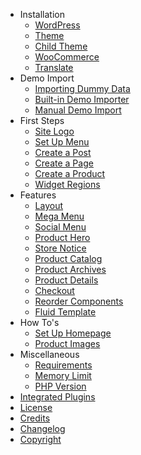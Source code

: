 - Installation
  - [WordPress](wordpress-installation.md)
  - [Theme](install-conj-wordpress-theme.md)
  - [Child Theme](install-conj-wordpress-child-theme.md)
  - [WooCommerce](install-woocommerce.md)
  - [Translate](translating-with-poedit.md)
- Demo Import
  - [Importing Dummy Data](importing-dummy-data.md)
  - [Built-in Demo Importer](built-in-demo-importer.md)
  - [Manual Demo Import](manual-demo-import.md)
- First Steps
  - [Site Logo](upload-site-logo.md)
  - [Set Up Menu](set-up-menu.md)
  - [Create a Post](create-post.md)
  - [Create a Page](create-page.md)
  - [Create a Product](create-product.md)
  - [Widget Regions](widget-regions.md)
- Features
  - [Layout](layout-customization.md)
  - [Mega Menu](mega-menu.md)
  - [Social Menu](social-menu.md)
  - [Product Hero](product-hero.md)
  - [Store Notice](store-notice.md)
  - [Product Catalog](product-catalog.md)
  - [Product Archives](product-archives.md)
  - [Product Details](product-details.md)
  - [Checkout](checkout.md)
  - [Reorder Components](reorder-components.md)
  - [Fluid Template](fluid-template.md)
- How To's
  - [Set Up Homepage](setup-homepage-template.md)
  - [Product Images](product-images.md)
- Miscellaneous
  - [Requirements](minimum-requirements.md)
  - [Memory Limit](wordpress-memory-limit.md)
  - [PHP Version](update-php-version.md)
- [Integrated Plugins](integrated-plugins.md)
- [License](conj-wordpress-theme-license.md)
- [Credits](conj-wordpress-theme-credits.md)
- [Changelog](conj-wordpress-theme-changelog.md)
- [Copyright](conj-wordpress-theme-copyright.md)
